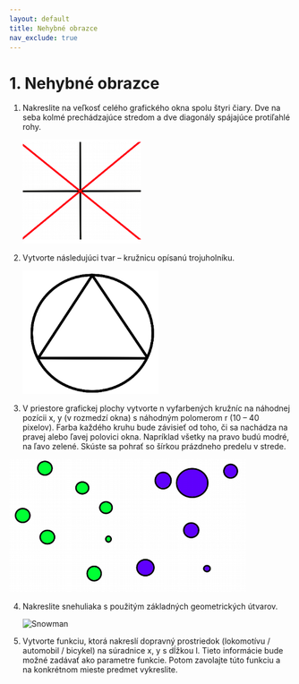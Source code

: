 ```yaml
---
layout: default
title: Nehybné obrazce
nav_exclude: true
---
```


# 1. Nehybné obrazce

1. Nakreslite na veľkosť celého grafického okna spolu štyri čiary. Dve na seba kolmé prechádzajúce stredom a dve diagonály spájajúce protiľahlé rohy.
   
   ![Lines](/assets/drawing-1.png)

2. Vytvorte následujúci tvar – kružnicu opísanú trojuholníku.
   
   ![Circle](/assets/drawing-2.png)
   
3. V priestore grafickej plochy vytvorte n vyfarbených kružníc na náhodnej pozícii x, y (v rozmedzí okna) s náhodným polomerom r (10 – 40 pixelov).
Farba každého kruhu bude závisieť od toho, či sa nachádza na pravej alebo ľavej polovici okna. Napríklad všetky na pravo budú modré, na ľavo zelené. Skúste sa pohrať so šírkou prázdneho predelu v strede.

 ![Division](/assets/drawing-3.png)
   
4. Nakreslite snehuliaka s použitým základných geometrických útvarov.
   
   ![Snowman](//assets/drawing-4.png)

5. Vytvorte funkciu, ktorá nakreslí dopravný prostriedok (lokomotívu / automobil / bicykel) na súradnice x, y s dĺžkou l. Tieto informácie bude 
   možné zadávať ako parametre funkcie. Potom zavolajte túto funkciu a na konkrétnom mieste predmet vykreslite.
